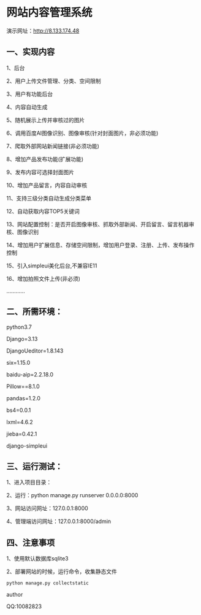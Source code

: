 # 网站内容管理系统

演示网址：http://8.133.174.48

## 一、实现内容

1、后台

2、用户上传文件管理、分类、空间限制

3、用户有功能后台

4、内容自动生成

5、随机展示上传并审核过的图片

6、调用百度AI图像识别、图像审核(针对封面图片，非必须功能)

7、爬取外部网站新闻链接(非必须功能)

8、增加产品发布功能(扩展功能)

9、发布内容可选择封面图片

10、增加产品留言，内容自动审核

11、支持三级分类自动生成分类菜单

12、自动获取内容TOP5关键词

13、网站配置控制：是否开启图像审核、抓取外部新闻、开启留言、留言机器审核、图像识别

14、增加用户扩展信息、存储空间限制，增加用户登录、注册、上传、发布操作控制

15、引入simpleui美化后台,不兼容IE11

16、增加拍照文件上传(非必须)

…………

## 二、所需环境：

  python3.7

  Django=3.13

  DjangoUeditor=1.8.143

  six=1.15.0 

  baidu-aip=2.2.18.0

  Pillow==8.1.0

  pandas=1.2.0

  bs4=0.0.1

  lxml=4.6.2

  jieba=0.42.1

  django-simpleui
  
## 三、运行测试：

1、进入项目目录：

2、运行：python manage.py runserver 0.0.0.0:8000

3、网站访问网址：127.0.0.1:8000

4、管理端访问网址：127.0.0.1:8000/admin

## 四、注意事项

1、使用默认数据库sqlite3

2、部署网站的时候，运行命令，收集静态文件

    python manage.py collectstatic

author

QQ:10082823

